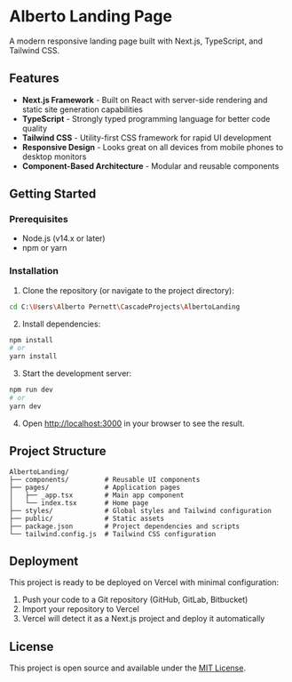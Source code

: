 # Alberto Landing Page

A modern responsive landing page built with Next.js, TypeScript, and Tailwind CSS.

## Features

- **Next.js Framework** - Built on React with server-side rendering and static site generation capabilities
- **TypeScript** - Strongly typed programming language for better code quality
- **Tailwind CSS** - Utility-first CSS framework for rapid UI development
- **Responsive Design** - Looks great on all devices from mobile phones to desktop monitors
- **Component-Based Architecture** - Modular and reusable components

## Getting Started

### Prerequisites

- Node.js (v14.x or later)
- npm or yarn

### Installation

1. Clone the repository (or navigate to the project directory):

```bash
cd C:\Users\Alberto Pernett\CascadeProjects\AlbertoLanding
```

2. Install dependencies:

```bash
npm install
# or
yarn install
```

3. Start the development server:

```bash
npm run dev
# or
yarn dev
```

4. Open [http://localhost:3000](http://localhost:3000) in your browser to see the result.

## Project Structure

```
AlbertoLanding/
├── components/         # Reusable UI components
├── pages/              # Application pages
│   ├── _app.tsx        # Main app component
│   └── index.tsx       # Home page
├── styles/             # Global styles and Tailwind configuration
├── public/             # Static assets
├── package.json        # Project dependencies and scripts
└── tailwind.config.js  # Tailwind CSS configuration
```

## Deployment

This project is ready to be deployed on Vercel with minimal configuration:

1. Push your code to a Git repository (GitHub, GitLab, Bitbucket)
2. Import your repository to Vercel
3. Vercel will detect it as a Next.js project and deploy it automatically

## License

This project is open source and available under the [MIT License](LICENSE).
